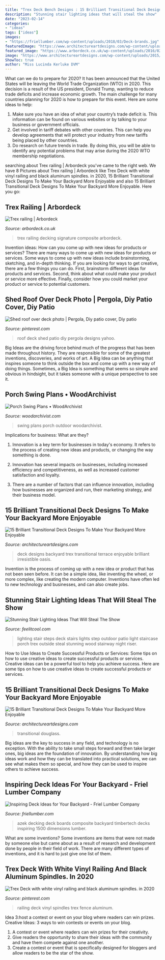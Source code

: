 ```yaml
---
title: "Trex Deck Bench Designs : 15 Brilliant Transitional Deck Designs To Make Your Backyard More Enjoyable"
description: "Stunning stair lighting ideas that will steal the show"
date: "2023-02-14"
categories:
- "ideas"
tags: ["ideas"]
images:
- "https://friellumber.com/wp-content/uploads/2018/03/Deck-brands.jpg"
featuredImage: "https://www.architectureartdesigns.com/wp-content/uploads/2015/04/15-Brilliant-Transitional-Deck-Designs-To-Make-Your-Backyard-More-Enjoyable-10.jpg"
featured_image: "https://www.arbordeck.co.uk/wp-content/uploads/2016/02/trex-signature-railing.jpg"
image: "https://www.architectureartdesigns.com/wp-content/uploads/2015/04/15-Brilliant-Transitional-Deck-Designs-To-Make-Your-Backyard-More-Enjoyable-10.jpg"
ShowToc: true
author: "Miss Lucinda Kerluke DVM"
---
```



What can we do to prepare for 2020?
It has been announced that the United States will be leaving the World Trade Organization (WTO) in 2020. This decision is a result of the US president, Donald Trump, wanting to reduce trade deficits and increase economic growth. The main challenge for many countries planning for 2020 is how to prepare for this event. Here are some ideas to help: 
1. Make sure you have an idea of what your country’s trade deficit is. This information can be found on various websites or by talking to your business or government officials. 
2. Get involved in tariff debates with other countries. This can help you develop agreements that will protect your industry from new tariffs being placed by other countries. 
3. Do research on future trends in trade. By doing this, you will be able to identify any potential problems that may arise during the 2020 WTO membership negotiations.

	

		
searching about Trex railing | Arbordeck you've came to the right web. We have 8 Pictures about Trex railing | Arbordeck like Trex Deck with white vinyl railing and black aluminum spindles. in 2020, 15 Brilliant Transitional Deck Designs To Make Your Backyard More Enjoyable and also 15 Brilliant Transitional Deck Designs To Make Your Backyard More Enjoyable. Here you go:
		
    
## Trex Railing | Arbordeck

<img loading=lazy src="https://www.arbordeck.co.uk/wp-content/uploads/2016/02/trex-signature-railing.jpg" onerror="this.onerror=null;this.src='https://tse4.mm.bing.net/th?id=OIP.Rn6KQv8t1RAfylOasTRxSQHaE8&amp;pid=15.1';" alt="Trex railing | Arbordeck">

_Source: arbordeck.co.uk_

>trex railing decking signature composite arbordeck. 

	

Invention ideas: How can you come up with new ideas for products or services?
There are many ways to come up with new ideas for products or services. Some ways to come up with new ideas include brainstorming, sketching, and in-depth thinking. If you are looking for ways to get creative, there are a few things you can do. First, brainstorm different ideas for products and services. Second, think about what could make your product or service more effective. Finally, consider how you could market your product or service to potential customers.

    
## Shed Roof Over Deck Photo | Pergola, Diy Patio Cover, Diy Patio

<img loading=lazy src="https://i.pinimg.com/736x/bc/c8/83/bcc8830ca1cda027925147fb89dc73b7.jpg" onerror="this.onerror=null;this.src='https://tse4.mm.bing.net/th?id=OIP.51NVf2FoPLro1tsUEDd6PAHaJ4&amp;pid=15.1';" alt="Shed roof over deck photo | Pergola, Diy patio cover, Diy patio">

_Source: pinterest.com_

>roof deck shed patio diy pergola designs yahoo. 

	

Big Ideas are the driving force behind much of the progress that has been made throughout history. They are responsible for some of the greatest inventions, discoveries, and works of art. A Big Idea can be anything that inspires someone to think outside the box and come up with a new way of doing things. Sometimes, a Big Idea is something that seems so simple and obvious in hindsight, but it takes someone with a unique perspective to see it.

    
## Porch Swing Plans • WoodArchivist

<img loading=lazy src="http://woodarchivist.com/wp-content/uploads/2017/03/3239-Porch-Swing-Plans-2.jpg" onerror="this.onerror=null;this.src='https://tse3.mm.bing.net/th?id=OIP.bdpU952CsPEv6whQVOfO9gHaKc&amp;pid=15.1';" alt="Porch Swing Plans • WoodArchivist">

_Source: woodarchivist.com_

>swing plans porch outdoor woodarchivist. 

	

Implications for business: What are they?
1. Innovation is a key term for businesses in today's economy. It refers to the process of creating new ideas and products, or changing the way something is done.
2. Innovation has several impacts on businesses, including increased efficiency and competitiveness, as well as increased customer satisfaction and loyalty.

3. There are a number of factors that can influence innovation, including how businesses are organized and run, their marketing strategy, and their business model.

    
## 15 Brilliant Transitional Deck Designs To Make Your Backyard More Enjoyable

<img loading=lazy src="https://www.architectureartdesigns.com/wp-content/uploads/2015/04/15-Brilliant-Transitional-Deck-Designs-To-Make-Your-Backyard-More-Enjoyable-13.jpg" onerror="this.onerror=null;this.src='https://tse2.mm.bing.net/th?id=OIP.a0BBWW_TbIcX5_OD5ScyQAHaMB&amp;pid=15.1';" alt="15 Brilliant Transitional Deck Designs To Make Your Backyard More Enjoyable">

_Source: architectureartdesigns.com_

>deck designs backyard trex transitional terrace enjoyable brilliant irresistible oasis. 

	

Invention is the process of coming up with a new idea or product that has not been seen before. It can be a simple idea, like inventing the wheel, or more complex, like creating the modern computer. Inventions have often led to new technology and businesses, and can also create jobs.

    
## Stunning Stair Lighting Ideas That Will Steal The Show

<img loading=lazy src="http://feelitcool.com/wp-content/uploads/2016/06/steps-lighting-ideas14.jpg" onerror="this.onerror=null;this.src='https://tse4.mm.bing.net/th?id=OIP.wjYxpiWUpXmuqnOqfph9MQHaLG&amp;pid=15.1';" alt="Stunning Stair Lighting Ideas That Will Steal The Show">

_Source: feelitcool.com_

>lighting stair steps deck stairs lights step outdoor patio light staircase porch trex outside steal stunning wood stairway night riser. 

	

How to Use Ideas to Create Successful Products or Services: Some tips on how to use creative ideas to create successful products or services.
Creative ideas can be a powerful tool to help you achieve success. Here are some tips on how to use creative ideas to create successful products or services.

    
## 15 Brilliant Transitional Deck Designs To Make Your Backyard More Enjoyable

<img loading=lazy src="https://www.architectureartdesigns.com/wp-content/uploads/2015/04/15-Brilliant-Transitional-Deck-Designs-To-Make-Your-Backyard-More-Enjoyable-10.jpg" onerror="this.onerror=null;this.src='https://tse3.mm.bing.net/th?id=OIP.lKgUsZeWJNxjoqqGf1dwaAHaE7&amp;pid=15.1';" alt="15 Brilliant Transitional Deck Designs To Make Your Backyard More Enjoyable">

_Source: architectureartdesigns.com_

>transitional douglass. 

	

Big ideas are the key to success in any field, and technology is no exception. With the ability to take small steps forward and then take larger ones, big ideas are the foundation of innovation. By understanding how big ideas work and how they can be translated into practical solutions, we can see what makes them so special, and how they can be used to inspire others to achieve success.

    
## Inspiring Deck Ideas For Your Backyard - Friel Lumber Company

<img loading=lazy src="https://friellumber.com/wp-content/uploads/2018/03/Deck-brands.jpg" onerror="this.onerror=null;this.src='https://tse2.mm.bing.net/th?id=OIP.RvbZ3E3rarxAEL0O9fb1kQHaDC&amp;pid=15.1';" alt="Inspiring Deck Ideas for Your Backyard - Friel Lumber Company">

_Source: friellumber.com_

>azek decking deck boards composite backyard timbertech decks inspiring 1500 dimensions lumber. 

	

What are some inventions?
Some inventions are items that were not made by someone else but came about as a result of research and development done by people in their field of work. There are many different types of inventions, and it is hard to just give one list of them.

    
## Trex Deck With White Vinyl Railing And Black Aluminum Spindles. In 2020

<img loading=lazy src="https://i.pinimg.com/736x/d6/ea/e7/d6eae7e6a4533154fe018b066f01297b.jpg" onerror="this.onerror=null;this.src='https://tse2.mm.bing.net/th?id=OIP.cGPk-UztCUCPnL6aPC1m_gHaJw&amp;pid=15.1';" alt="Trex Deck with white vinyl railing and black aluminum spindles. in 2020">

_Source: pinterest.com_

>railing deck vinyl spindles trex fence aluminum. 

	

Idea 3:host a contest or event on your blog where readers can win prizes.
Creative Ideas: 3 ways to win contests or events on your blog.
1. A contest or event where readers can win prizes for their creativity.
2. Give readers the opportunity to share their ideas with the community and have them compete against one another.
3. Create a contest or event that is specifically designed for bloggers and allow readers to be the star of the show.

